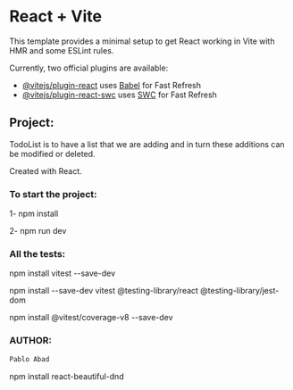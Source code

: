 # React + Vite

This template provides a minimal setup to get React working in Vite with HMR and some ESLint rules.

Currently, two official plugins are available:

- [@vitejs/plugin-react](https://github.com/vitejs/vite-plugin-react/blob/main/packages/plugin-react/README.md) uses [Babel](https://babeljs.io/) for Fast Refresh
- [@vitejs/plugin-react-swc](https://github.com/vitejs/vite-plugin-react-swc) uses [SWC](https://swc.rs/) for Fast Refresh

## Project:
TodoList is to have a list that we are adding and in turn these additions can be modified or deleted.

Created with React. 

### To start the project:
1- npm install

2- npm run dev

### All the tests:
npm install vitest --save-dev

npm install --save-dev vitest @testing-library/react @testing-library/jest-dom

npm install @vitest/coverage-v8 --save-dev

### AUTHOR:
```sh
Pablo Abad
```

npm install react-beautiful-dnd